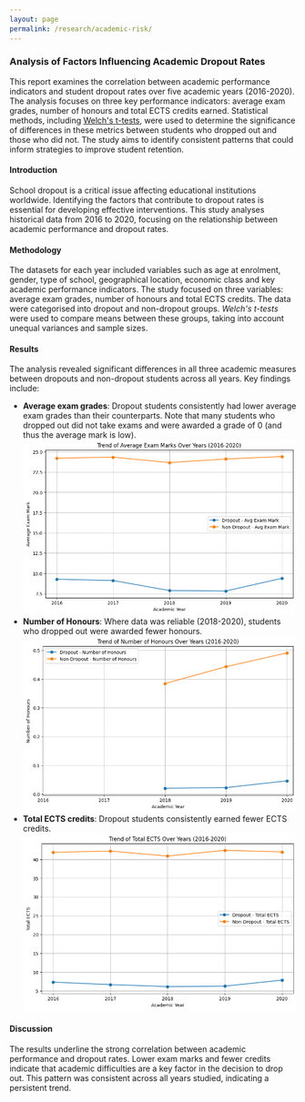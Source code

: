 ```yaml
---
layout: page
permalink: /research/academic-risk/
---
```


### Analysis of Factors Influencing Academic Dropout Rates

This report examines the correlation between academic performance indicators and student dropout rates over five academic years (2016-2020).
The analysis focuses on three key performance indicators: average exam grades, number of honours and total ECTS credits earned. 
Statistical methods, including [Welch's t-tests](https://uwe-repository.worktribe.com/output/915692), were used to determine the significance of differences in these metrics between students who dropped out and those who did not. 
The study aims to identify consistent patterns that could inform strategies to improve student retention.

#### Introduction
School dropout is a critical issue affecting educational institutions worldwide. 
Identifying the factors that contribute to dropout rates is essential for developing effective interventions. 
This study analyses historical data from 2016 to 2020, focusing on the relationship between academic performance and dropout rates.

#### Methodology
The datasets for each year included variables such as age at enrolment, gender, type of school, geographical location, economic class and key academic performance indicators. 
The study focused on three variables: average exam grades, number of honours and total ECTS credits. 
The data were categorised into dropout and non-dropout groups. 
*Welch's t-tests* were used to compare means between these groups, taking into account unequal variances and sample sizes.

#### Results
The analysis revealed significant differences in all three academic measures between dropouts and non-dropout students across all years. 
Key findings include:
- **Average exam grades**: Dropout students consistently had lower average exam grades than their counterparts. Note that many students who dropped out did not take exams and were awarded a grade of 0 (and thus the average mark is low).
![Average exam grades](../../assets/img/academic-risk/avg-exam-grades.png)
- **Number of Honours**: Where data was reliable (2018-2020), students who dropped out were awarded fewer honours.
![Number of Honours](../../assets/img/academic-risk/number-of-honours.png)
- **Total ECTS credits**: Dropout students consistently earned fewer ECTS credits.
![Total ECTS credits](../../assets/img/academic-risk/total-ects-credits.png)

#### Discussion
The results underline the strong correlation between academic performance and dropout rates. 
Lower exam marks and fewer credits indicate that academic difficulties are a key factor in the decision to drop out. 
This pattern was consistent across all years studied, indicating a persistent trend.
